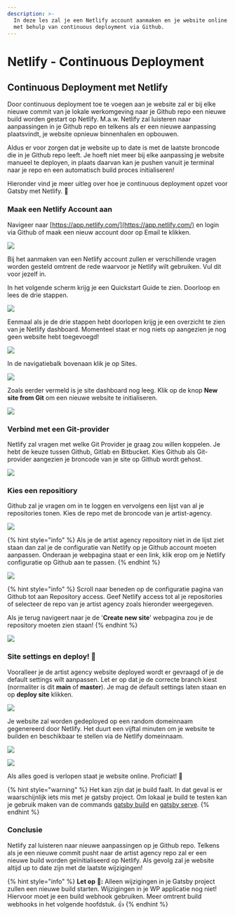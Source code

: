 ```yaml
---
description: >-
  In deze les zal je een Netlify account aanmaken en je website online zetten
  met behulp van continuous deployment via Github.
---
```


# Netlify - Continuous Deployment

## Continuous Deployment met Netlify

Door continuous deployment toe te voegen aan je website zal er bij elke nieuwe commit van je lokale werkomgeving naar je Github repo een nieuwe build worden gestart op Netlify. M.a.w. Netlify zal luisteren naar aanpassingen in je Github repo en telkens als er een nieuwe aanpassing plaatsvindt, je website opnieuw binnenhalen en opbouwen.

Aldus er voor zorgen dat je website up to date is met de laatste broncode die in je Github repo leeft. Je hoeft niet meer bij elke aanpassing je website manueel te deployen, in plaats daarvan kan je pushen vanuit je terminal naar je repo en een automatisch build proces initialiseren!

Hieronder vind je meer uitleg over hoe je continuous deployment opzet voor Gatsby met Netlify. :muscle:

### Maak een Netlify Account aan

Navigeer naar [https://app.netlify.com/](https://app.netlify.com/) en login via Github of maak een nieuw account door op Email te klikken.

![](<../../.gitbook/assets/image (29).png>)

Bij het aanmaken van een Netlify account zullen er verschillende vragen worden gesteld omtrent de rede waarvoor je Netlify wilt gebruiken. Vul dit voor jezelf in.

In het volgende scherm krijg je een Quickstart Guide te zien. Doorloop en lees de drie stappen.

![](<../../.gitbook/assets/image (10).png>)

Eenmaal als je de drie stappen hebt doorlopen krijg je een overzicht te zien van je Netlify dashboard. Momenteel staat er nog niets op aangezien je nog geen website hebt toegevoegd!

![](<../../.gitbook/assets/image (24).png>)

In de navigatiebalk bovenaan klik je op Sites.&#x20;

![](<../../.gitbook/assets/image (77).png>)

Zoals eerder vermeld is je site dashboard nog leeg. Klik op de knop **New site from Git** om een nieuwe website te initialiseren.

![](<../../.gitbook/assets/image (12).png>)

### Verbind met een Git-provider

Netlify zal vragen met welke Git Provider je graag zou willen koppelen. Je hebt de keuze tussen Github, Gitlab en Bitbucket. Kies Github als Git-provider aangezien je broncode van je site op Github wordt gehost.

![](<../../.gitbook/assets/image (86).png>)

### Kies een repositiory

Github zal je vragen om in te loggen en vervolgens een lijst van al je repositories tonen. Kies de repo met de broncode van je artist-agency.

![](<../../.gitbook/assets/image (51).png>)

{% hint style="info" %}
Als je de artist agency repository niet in de lijst ziet staan dan zal je de configuratie van Netlify op je Github account moeten aanpassen. Onderaan je webpagina staat er een link, klik erop om je Netlify configuratie op Github aan te passen.&#x20;
{% endhint %}

![](<../../.gitbook/assets/image (32).png>)

{% hint style="info" %}
Scroll naar beneden op de configuratie pagina van Github tot aan Repository access. Geef Netlify access tot al je repositories of selecteer de repo van je artist agency zoals hieronder weergegeven.

Als je terug navigeert naar je de '**Create new site**' webpagina zou je de repository moeten zien staan!
{% endhint %}

![](<../../.gitbook/assets/image (46).png>)

### Site settings en deploy! :rocket:

Vooralleer je de artist agency website deployed wordt er gevraagd of je de default settings wilt aanpassen. Let er op dat je de correcte branch kiest (normaliter is dit **main** of **master**). Je mag de default settings laten staan en op **deploy site** klikken.

![](<../../.gitbook/assets/image (59).png>)

Je website zal worden gedeployed op een random domeinnaam gegenereerd door Netlify. Het duurt een vijftal minuten om je website te builden en beschikbaar te stellen via de Netlify domeinnaam.

![](<../../.gitbook/assets/image (163).png>)

![](<../../.gitbook/assets/image (67).png>)

Als alles goed is verlopen staat je website online. Proficiat! :tada:

{% hint style="warning" %}
Het kan zijn dat je build faalt. In dat geval is er waarschijnlijk iets mis met je gatsby project. Om lokaal je build te testen kan je gebruik maken van de commands [gatsby build](https://www.gatsbyjs.com/docs/reference/gatsby-cli/#build) en [gatsby serve](https://www.gatsbyjs.com/docs/reference/gatsby-cli/#build).
{% endhint %}

### Conclusie

Netlify zal luisteren naar nieuwe aanpassingen op je Github repo. Telkens als je een nieuwe commit pusht naar de artist agency repo zal er een nieuwe build worden geïnitialiseerd op Netlify. Als gevolg zal je website altijd up to date zijn met de laatste wijzigingen!

{% hint style="info" %}
**Let op** :eyes:**:** Alleen wijzigingen in je Gatsby project zullen een nieuwe build starten. Wijzigingen in je WP applicatie nog niet! Hiervoor moet je een build webhook gebruiken. Meer omtrent build webhooks in het volgende hoofdstuk. :thumbsup:
{% endhint %}
